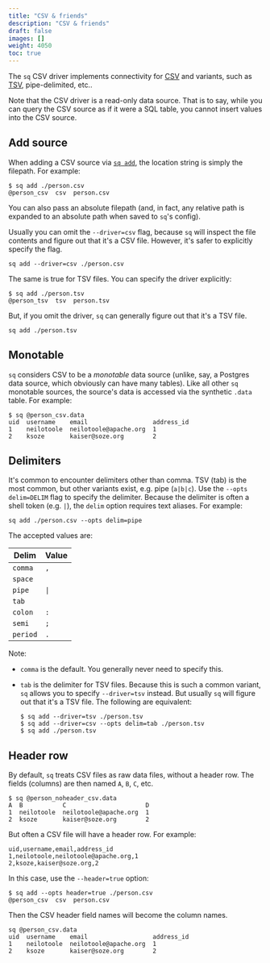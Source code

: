 ```yaml
---
title: "CSV & friends"
description: "CSV & friends"
draft: false
images: []
weight: 4050
toc: true
---
```

The `sq` CSV driver implements connectivity for [CSV](https://en.wikipedia.org/wiki/Comma-separated_values)
and variants, such as [TSV](https://en.wikipedia.org/wiki/Tab-separated_values), pipe-delimited, etc..

Note that the CSV driver is a read-only data source. That is to say, while you can query the CSV
source as if it were a SQL table, you cannot insert values into the CSV source.

## Add source

When adding a CSV source via [`sq add`](/docs/cmd/add), the location string is simply the filepath.
For example:

```shell
$ sq add ./person.csv
@person_csv  csv  person.csv
```

You can also pass an absolute filepath (and, in fact, any relative path is expanded to
an absolute path when saved to `sq`'s config).

Usually you can omit the `--driver=csv` flag, because `sq` will inspect the file contents
and figure out that it's a CSV file. However, it's safer to explicitly specify the flag.

```shell
sq add --driver=csv ./person.csv
```

The same is true for TSV files. You can specify the driver explicitly:

```shell
$ sq add ./person.tsv
@person_tsv  tsv  person.tsv
```

But, if you omit the driver, `sq` can generally figure out that it's a TSV file.

```shell
sq add ./person.tsv
```

## Monotable

`sq` considers CSV to be a _monotable_ data source (unlike, say, a Postgres data source, which
obviously can have many tables). Like all other `sq` monotable sources,
the source's data is accessed via the synthetic `.data` table. For example:

```shell
$ sq @person_csv.data
uid  username    email                  address_id
1    neilotoole  neilotoole@apache.org  1
2    ksoze       kaiser@soze.org        2
```

## Delimiters

It's common to encounter delimiters other than comma. TSV (tab) is the most common, but other
variants exist, e.g. pipe (`a|b|c`). Use the `--opts delim=DELIM` flag to specify
the delimiter. Because the delimiter is often a shell token (e.g. `|`), the `delim` option
requires text aliases. For example:

```shell
sq add ./person.csv --opts delim=pipe
```

The accepted values are:

| Delim    | Value                     |
|----------|---------------------------|
| `comma`  | `,`                       |
| `space`  | <code>&nbsp;</code>       |
| `pipe`   | <code>&vert;</code>       |
| `tab`    | <code>&nbsp;&nbsp;</code> |
| `colon`  | `:`                       |
| `semi`   | `;`                       |
| `period` | `.`                       |

Note:

- `comma` is the default. You generally never need to specify this.
- `tab` is the delimiter for TSV files. Because this is such a common variant, `sq` allows
  you to specify `--driver=tsv` instead. But usually `sq` will figure out that it's a TSV file.
  The following are equivalent:

  ```shell
  $ sq add --driver=tsv ./person.tsv
  $ sq add --driver=csv --opts delim=tab ./person.tsv
  $ sq add ./person.tsv
  ```

## Header row

By default, `sq` treats CSV files as raw data files, without a header row. The fields (columns)
are then named `A`, `B`, `C`, etc.

```shell
$ sq @person_noheader_csv.data
A  B           C                      D
1  neilotoole  neilotoole@apache.org  1
2  ksoze       kaiser@soze.org        2
```

But often a CSV file will have a header row. For example:

```text
uid,username,email,address_id
1,neilotoole,neilotoole@apache.org,1
2,ksoze,kaiser@soze.org,2
```

In this case, use the `--header=true` option:

```shell
$ sq add --opts header=true ./person.csv
@person_csv  csv  person.csv
```

Then the CSV header field names will become the column names.

```shell
sq @person_csv.data
uid  username    email                  address_id
1    neilotoole  neilotoole@apache.org  1
2    ksoze       kaiser@soze.org        2
```

